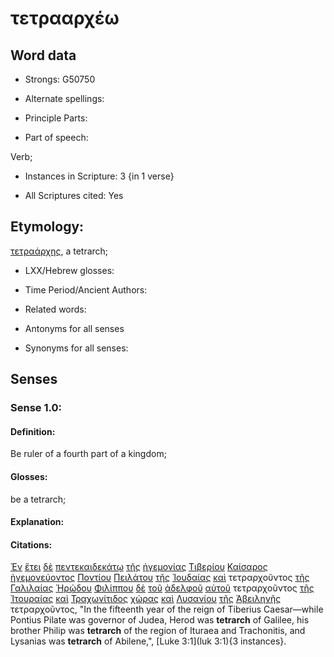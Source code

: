 # τετρααρχέω

<!-- Status: S2=NeedsFinalCheck -->
<!-- Lexica used for edits: BDAG, FFM, LN, A-S -->

## Word data

* Strongs: G50750

* Alternate spellings:

* Principle Parts: 

* Part of speech: 

Verb;

* Instances in Scripture: 3 {in 1 verse}

* All Scriptures cited: Yes

## Etymology: 

[τετραάρχης](../G50760/01.md), a tetrarch;

* LXX/Hebrew glosses: 

* Time Period/Ancient Authors: 

* Related words: 

* Antonyms for all senses

* Synonyms for all senses: 

## Senses 

### Sense 1.0:

#### Definition: 

Be ruler of a fourth part of a kingdom;

#### Glosses:

be a tetrarch;

#### Explanation:

#### Citations:

[Ἐν](../G17220/01.md) [ἔτει](../G20940/01.md) [δὲ](../G11610/01.md) [πεντεκαιδεκάτῳ](../G40030/01.md) [τῆς](../G35880/01.md) [ἡγεμονίας](../G22310/01.md) [Τιβερίου](../G50860/01.md) [Καίσαρος](../G25410/01.md) [ἡγεμονεύοντος](../G22300/01.md) [Ποντίου](../G41940/01.md) [Πειλάτου](../G40910/01.md) [τῆς](../G35880/01.md) [Ἰουδαίας](../G24490/01.md) [καὶ](../G25320/01.md) τετραρχοῦντος [τῆς](../G35880/01.md) [Γαλιλαίας](../G10560/01.md) [Ἡρῴδου](../G22640/01.md) [Φιλίππου](../G53760/01.md) [δὲ](../G11610/01.md) [τοῦ](../G35880/01.md) [ἀδελφοῦ](../G00800/01.md) [αὐτοῦ](../G08460/01.md) τετραρχοῦντος [τῆς](../G35880/01.md) [Ἰτουραίας](../G24840/01.md) [καὶ](../G25320/01.md) [Τραχωνίτιδος](../G51390/01.md) [χώρας](../G55610/01.md) [καὶ](../G25320/01.md) [Λυσανίου](../G30780/01.md) [τῆς](../G35880/01.md) [Ἀβειληνῆς](../G00090/01.md) τετραρχοῦντος, 
"In the fifteenth year of the reign of Tiberius Caesar—while Pontius Pilate was governor of Judea, Herod was **tetrarch** of Galilee, his brother Philip was **tetrarch** of the region of Ituraea and Trachonitis, and Lysanias was **tetrarch** of Abilene,", 
[Luke 3:1](luk 3:1){3 instances}. 
